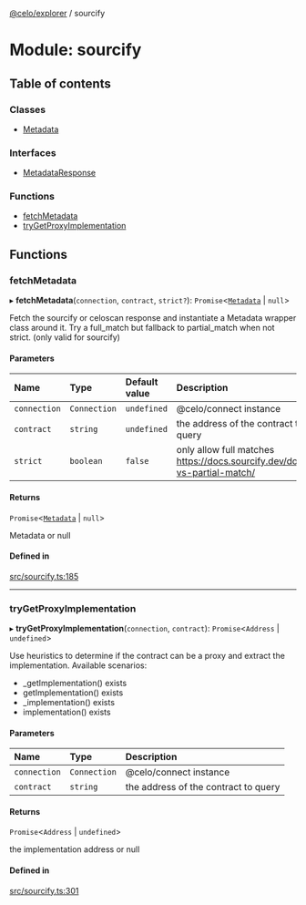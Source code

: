 [@celo/explorer](../README.md) / sourcify

# Module: sourcify

## Table of contents

### Classes

- [Metadata](../classes/sourcify.Metadata.md)

### Interfaces

- [MetadataResponse](../interfaces/sourcify.MetadataResponse.md)

### Functions

- [fetchMetadata](sourcify.md#fetchmetadata)
- [tryGetProxyImplementation](sourcify.md#trygetproxyimplementation)

## Functions

### fetchMetadata

▸ **fetchMetadata**(`connection`, `contract`, `strict?`): `Promise`\<[`Metadata`](../classes/sourcify.Metadata.md) \| ``null``\>

Fetch the sourcify or celoscan response and instantiate a Metadata wrapper class around it.
Try a full_match but fallback to partial_match when not strict. (only valid for sourcify)

#### Parameters

| Name | Type | Default value | Description |
| :------ | :------ | :------ | :------ |
| `connection` | `Connection` | `undefined` | @celo/connect instance |
| `contract` | `string` | `undefined` | the address of the contract to query |
| `strict` | `boolean` | `false` | only allow full matches https://docs.sourcify.dev/docs/full-vs-partial-match/ |

#### Returns

`Promise`\<[`Metadata`](../classes/sourcify.Metadata.md) \| ``null``\>

Metadata or null

#### Defined in

[src/sourcify.ts:185](https://github.com/celo-org/developer-tooling/blob/master/packages/sdk/explorer/src/sourcify.ts#L185)

___

### tryGetProxyImplementation

▸ **tryGetProxyImplementation**(`connection`, `contract`): `Promise`\<`Address` \| `undefined`\>

Use heuristics to determine if the contract can be a proxy
and extract the implementation.
Available scenarios:
- _getImplementation() exists
- getImplementation() exists
- _implementation() exists
- implementation() exists

#### Parameters

| Name | Type | Description |
| :------ | :------ | :------ |
| `connection` | `Connection` | @celo/connect instance |
| `contract` | `string` | the address of the contract to query |

#### Returns

`Promise`\<`Address` \| `undefined`\>

the implementation address or null

#### Defined in

[src/sourcify.ts:301](https://github.com/celo-org/developer-tooling/blob/master/packages/sdk/explorer/src/sourcify.ts#L301)
